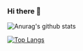 ### Hi there 👋

![Anurag's github stats](https://github-readme-stats.vercel.app/api?username=ahmedbesbes&show_icons=true&theme=dracula)


[![Top Langs](https://github-readme-stats.vercel.app/api/top-langs/?username=ahmedbesbes&hide=html&layout=compact)](https://github.com/ahmedbesbes/github-readme-stats)
